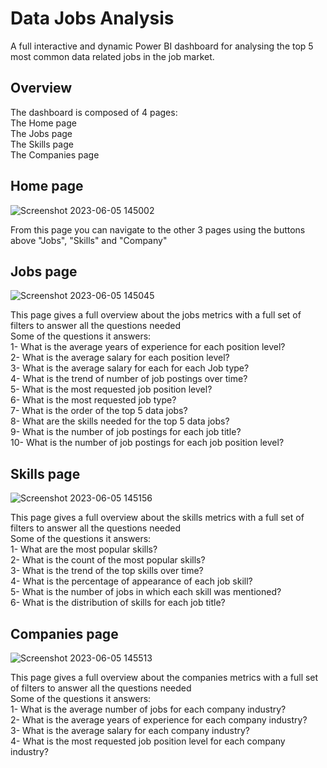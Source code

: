 # Data Jobs Analysis
A full interactive and dynamic Power BI dashboard for analysing the top 5 most common data related jobs in the job market.  
## Overview  
The dashboard is composed of 4 pages:  
The Home page  
The Jobs page  
The Skills page  
The Companies page  
## Home page  
![Screenshot 2023-06-05 145002](https://github.com/MohabWafaie/Data-Jobs-Analysis/assets/39447236/3d386fed-b817-4cdb-ba33-9938e9918c62) 
  
From this page you can navigate to the other 3 pages using the buttons above "Jobs", "Skills" and "Company"
## Jobs page  
![Screenshot 2023-06-05 145045](https://github.com/MohabWafaie/Data-Jobs-Analysis/assets/39447236/38d77e03-34c2-4d2d-8edb-40d2cbe6b89b)  
  
This page gives a full overview about the jobs metrics with a full set of filters to answer all the questions needed  
Some of the questions it answers:  
1- What is the average years of experience for each position level?  
2- What is the average salary for each position level?  
3- What is the average salary for each for each Job type?  
4- What is the trend of number of job postings over time?  
5- What is the most requested job position level?  
6- What is the most requested job type?  
7- What is the order of the top 5 data jobs?  
8- What are the skills needed for the top 5 data jobs?  
9- What is the number of job postings for each job title?  
10- What is the number of job postings for each job position level?  
## Skills page  
![Screenshot 2023-06-05 145156](https://github.com/MohabWafaie/Data-Jobs-Analysis/assets/39447236/2e9f925c-ac2c-4ec0-806b-5931de1e6e0c)  
  
This page gives a full overview about the skills metrics with a full set of filters to answer all the questions needed  
Some of the questions it answers:  
1- What are the most popular skills?  
2- What is the count of the most popular skills?  
3- What is the trend of the top skills over time?  
4- What is the percentage of appearance of each job skill?  
5- What is the number of jobs in which each skill was mentioned?  
6- What is the distribution of skills for each job title?  
## Companies page
![Screenshot 2023-06-05 145513](https://github.com/MohabWafaie/Data-Jobs-Analysis/assets/39447236/78d85f7c-c01d-486d-b79c-56cd21a0d2f5)  
  
This page gives a full overview about the companies metrics with a full set of filters to answer all the questions needed  
Some of the questions it answers:  
1- What is the average number of jobs for each company industry?  
2- What is the average years of experience for each company industry?  
3- What is the average salary for each company industry?  
4- What is the most requested job position level for each company industry?  





